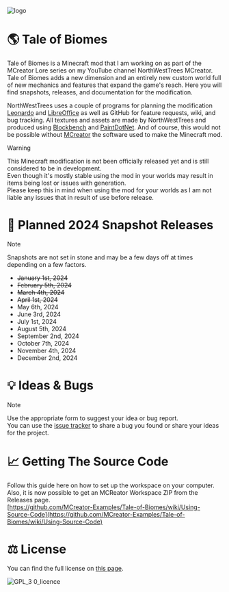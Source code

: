 ![logo](https://github.com/MCreator-Examples/Tale-of-Biomes/assets/47284617/be73ede9-9e39-452d-8b92-682ca2da96f7)
# 🌎 Tale of Biomes
Tale of Biomes is a Minecraft mod that I am working on as part of the MCreator Lore series on my YouTube channel NorthWestTrees MCreator. Tale of Biomes adds a new dimension and an entirely new custom world full of new mechanics and features that expand the game's reach. Here you will find snapshots, releases, and documentation for the modification.

NorthWestTrees uses a couple of programs for planning the modification [Leonardo](https://www.getleonardo.com/) and [LibreOffice](https://www.libreoffice.org/) as well as GitHub for feature requests, wiki, and bug tracking. All textures and assets are made by NorthWestTrees and produced using [Blockbench](https://www.blockbench.net/) and [PaintDotNet](https://getpaint.net/). And of course, this would not be possible without [MCreator](https://mcreator.net/) the software used to make the Minecraft mod.

> [!WARNING]
> This Minecraft modification is not been officially released yet and is still considered to be in development.  
> Even though it's mostly stable using the mod in your worlds may result in items being lost or issues with generation.  
> Please keep this in mind when using the mod for your worlds as I am not liable any issues that in result of use before release.

# 📆 Planned 2024 Snapshot Releases
> [!NOTE]
> Snapshots are not set in stone and may be a few days off at times depending on a few factors.
- ~~January 1st, 2024~~
- ~~February 5th, 2024~~
- ~~March 4th, 2024~~
- ~~April 1st, 2024~~
- May 6th, 2024
- June 3rd, 2024
- July 1st, 2024
- August 5th, 2024
- September 2nd, 2024
- October 7th, 2024
- November 4th, 2024
- December 2nd, 2024

# 💡 Ideas & Bugs
> [!NOTE]
> Use the appropriate form to suggest your idea or bug report.  
> You can use the [issue tracker](https://github.com/MCreator-Examples/Tale-of-Biomes/issues/new/choose) to share a bug you found or share your ideas for the project.

# 📈 Getting The Source Code
Follow this guide here on how to set up the workspace on your computer.  
Also, it is now possible to get an MCReator Workspace ZIP from the Releases page.  
[https://github.com/MCreator-Examples/Tale-of-Biomes/wiki/Using-Source-Code](https://github.com/MCreator-Examples/Tale-of-Biomes/wiki/Using-Source-Code)

# ⚖ License
You can find the full license on [this page](https://github.com/MCreator-Examples/Tale-of-Biomes/blob/latest/LICENSE).  
  
![GPL_3 0_licence](https://github.com/MCreator-Examples/Tale-of-Biomes/assets/47284617/4838317c-86fe-4ea4-b834-e91b9261d073)
